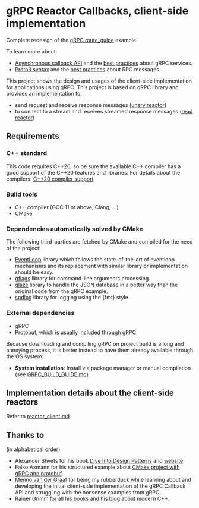 # gRPC Reactor Callbacks, client-side implementation

Complete redesign of the [gRPC route_guide][grpc-route-guide] example.

To learn more about:

- [Asynchronous callback API][grpc-callback-api] and the [best practices][grpc-best-practices] about gRPC services.
- [Proto3 syntax][proto3-syntax] and the [best practices][protobuf-best-practices] about RPC messages.

This project shows the design and usages of the client-side implementation for applications using gRPC.
This project is based on gRPC library and provides an implementation to:

- send request and receive response messages ([unary reactor][client-unary-reactor])
- to connect to a stream and receives streamed response messages ([read reactor][client-read-reactor])

## Requirements

### C++ standard

This code requires C++20, so be sure the available C++ compiler has a good support of the C++20 features and libraries.
For details about the compilers: [C++20 compiler support][cpp20-support]

### Build tools

- C++ compiler (GCC 11 or above, Clang, ...)
- CMake

### Dependencies automatically solved by CMake

The following third-parties are fetched by CMake and compiled for the need of the project:

- [EventLoop][eventloop-lib] library which follows the state-of-the-art of eventloop mechanisms and its replacement with
  similar library or implementation should be easy.
- [gflags][gflags-lib] library for command-line arguments processing.
- [glaze][glaze-lib] library to handle the JSON database in a better way than the original code from the gRPC example.
- [spdlog][spdlog-lib] library for logging using the {fmt} style.

### External dependencies

- gRPC
- Protobuf, which is usually included through gRPC

Because downloading and compiling gRPC on project build is a long and annoying process, it is better instead to have
them already available through the OS system:

- **System installation**: Install via package manager or manual compilation (see
  [GRPC_BUILD_GUIDE.md](/GRPC_BUILD_GUIDE.md))

## Implementation details about the client-side reactors

Refer to [reactor_client.md](/client/reactor_client.md)

## Thanks to

(in alphabetical order)

- Alexander Shvets for his book [Dive Into Design Patterns][design-patterns-book] and [website][refactoring-guru].
- Falko Axmann for his structured example about [CMake project with gRPC and protobuf][falko-grpc-cmake].
- [Menno van der Graaf][mercotui] for being my rubberduck while learning about and developing the initial client-side
  implementation of the gRPC Callback API and struggling with the nonsense examples from gRPC.
- Rainer Grimm for all his [books][rainer-books] and his [blog][modernescpp-blog] about modern C++.

<!-- Reference links -->
[grpc-route-guide]: https://github.com/grpc/grpc/tree/master/examples/cpp/route_guide
[grpc-callback-api]: https://grpc.io/docs/languages/cpp/callback/
[grpc-best-practices]: https://grpc.io/docs/languages/cpp/best_practices/
[proto3-syntax]: https://protobuf.dev/programming-guides/proto3/
[protobuf-best-practices]: https://protobuf.dev/best-practices/
[client-unary-reactor]: https://grpc.github.io/grpc/cpp/classgrpc_1_1_client_unary_reactor.html
[client-read-reactor]: https://grpc.github.io/grpc/cpp/classgrpc_1_1_client_read_reactor.html
[cpp20-support]: https://en.cppreference.com/w/cpp/compiler_support/20
[eventloop-lib]: https://github.com/amoldhamale1105/EventLoop
[gflags-lib]: https://github.com/gflags/gflags
[glaze-lib]: https://github.com/stephenberry/glaze
[spdlog-lib]: https://github.com/gabime/spdlog
[design-patterns-book]: https://refactoring.guru/design-patterns/book
[refactoring-guru]: https://refactoring.guru/design-patterns
[falko-grpc-cmake]: https://www.f-ax.de/dev/2020/11/08/grpc-plugin-cmake-support.html
[mercotui]: https://github.com/Mercotui
[rainer-books]: https://leanpub.com/u/RainerGrimm
[modernescpp-blog]: https://www.modernescpp.com/index.php/blog/
